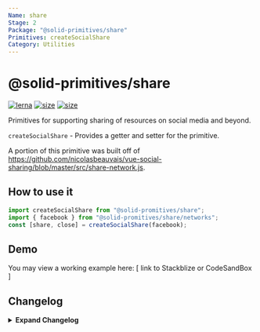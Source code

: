 ```yaml
---
Name: share
Stage: 2
Package: "@solid-primitives/share"
Primitives: createSocialShare
Category: Utilities
---
```


# @solid-primitives/share

[![lerna](https://img.shields.io/badge/maintained%20with-lerna-cc00ff.svg)](https://lerna.js.org/)
[![size](https://img.shields.io/bundlephobia/minzip/@solid-primitives/share)](https://bundlephobia.com/package/@solid-primitives/share)
[![size](https://img.shields.io/npm/v/@solid-primitives/share)](https://www.npmjs.com/package/@solid-primitives/share)

Primitives for supporting sharing of resources on social media and beyond.

`createSocialShare` - Provides a getter and setter for the primitive.

A portion of this primitive was built off of https://github.com/nicolasbeauvais/vue-social-sharing/blob/master/src/share-network.js.

## How to use it

```ts
import createSocialShare from "@solid-promitives/share";
import { facebook } from "@solid-promitives/share/networks";
const [share, close] = createSocialShare(facebook);
```

## Demo

You may view a working example here: [ link to Stackblize or CodeSandBox ]

## Changelog

<details>
<summary><b>Expand Changelog</b></summary>

0.0.100

Initial release as a Stage-0 primitive.

</details>
